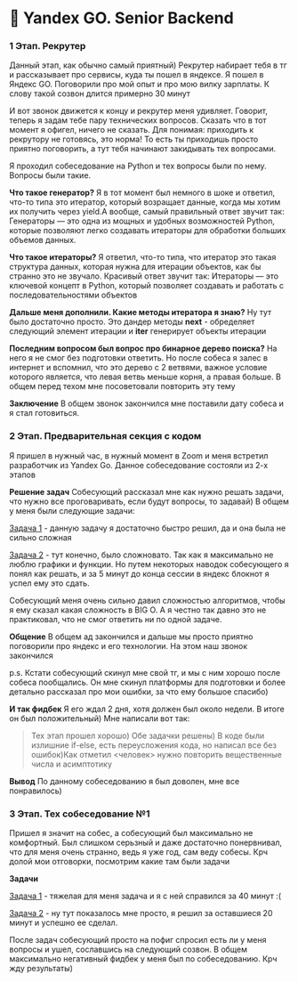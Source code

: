 # 🛑 Yandex GO. Senior Backend

### 1 Этап. Рекрутер
Данный этап, как обычно самый приятный) Рекрутер набирает тебя в тг и рассказывает про сервисы, куда ты пошел в яндексе. Я пошел в Яндекс GO. Поговорили про мой опыт и про мою вилку зарплаты. К слову такой созвон длится примерно 30 минут

И вот звонок движется к концу и рекрутер меня удивляет. Говорит, теперь я задам тебе пару технических вопросов. Сказать что в тот момент я офигел, ничего не сказать. Для понимая: приходить к рекрутору не готовясь, это норма! То есть ты приходишь просто приятно поговорить, а тут тебя начинают закидывать тех вопросами.

Я проходил собеседование на Python и тех вопросы были по нему.
Вопросы были такие.

**Что такое генератор?**
Я в тот момент был немного в шоке и ответил, что-то типа это итератор, который возращает данные, когда мы хотим их получить через yield.А вообще, самый правильный ответ звучит так: Генераторы — это одна из мощных и удобных возможностей Python, которые позволяют легко создавать итераторы для обработки больших объемов данных.

**Что такое итераторы?**
Я ответил, что-то типа, что итератор это такая структура данных, которая нужна для итерации объектов, как бы странно это не звучало. Красивый ответ звучит так: Итераторы — это ключевой концепт в Python, который позволяет создавать и работать с последовательностями объектов

**Дальше меня дополнили. Какие методы итератора я знаю?**
Ну тут было достаточно просто. Это дандер методы __next__ - обределяет следующий элемент итерации и __iter__ генерирует объекты итерации 

**Последним вопросом был вопрос про бинарное дерево поиска?**
На него я не смог без подготовки ответить. Но после собеса я залес в интернет и вспомнил, что это дерево с 2 ветвями, важное условие которого является, что левая ветвь меньше корня, а правая больше. В общем перед техом мне посоветовали повторить эту тему

**Заключение**
В общем звонок закончился мне поставили дату собеса и я стал готовиться.


### 2 Этап. Предварительная секция с кодом

Я пришел в нужный час, в нужный момент в Zoom и меня встретил разработчик из Yandex Go. Данное собеседование состояли из 2-х этапов

**Решение задач**
Собесующий рассказал мне как нужно решать задачи, что нужно все проговаривать, если будут вопросы, то задавай)
В общем у меня были следующие задачи:

[Задача 1](https://github.com/KOLYAPAVL/Interview/tree/master/yandex/2023_senior_go/str.py) - данную задачу я достаточно быстро решил, да и она была не сильно сложная

[Задача 2](https://github.com/KOLYAPAVL/Interview/tree/master/yandex/2023_senior_go/points.py) - тут конечно, было сложновато. Так как я максимально не люблю графики и функции. Но путем некоторых наводок собесующего я понял как решать, и за 5 минут до конца сессии в яндекс блокнот я успел ему это сдать.

Собесующий меня очень сильно давил сложностью алгоритмов, чтобы я ему сказал какая сложность в  BIG O. А я честно так давно это не практиковал, что не смог ответить ни по одной задаче.

**Общение**
В общем ад закончился и дальше мы просто приятно поговорили про яндекс и его технологии. На этом наш звонок закончился

p.s. Кстати собесующий скинул мне свой тг, и мы с ним хорошо после собеса пообщались. Он мне скинул платформы для подготовки и более детально рассказал про мои ошибки, за что ему большое спасибо)

**И так фидбек**
Я его ждал 2 дня, хотя должен был около недели. В итоге он был положительный)
Мне написали вот так:
> Тех этап прошел хорошо) Обе задачки решены) В коде были излишние if-else, есть переусложения кода, но написал все без ошибок)Как отметил <человек> нужно повторить вещественные числа и асимптотику

**Вывод**
По данному собеседованию я был доволен, мне все понравилось)

### 3 Этап. Тех собеседование №1

Пришел я значит на собес, а собесующий был максимально не комфортный. Был слишком серьзный и даже достаточно понервнивал, что для меня очень странно, ведь я уже год, сам веду собесы.
Крч долой мои отговорки, посмотрим какие там были задачи

**Задачи**

[Задача 1](https://github.com/KOLYAPAVL/Interview/tree/master/yandex/2023_senior_go/hotels.py) - тяжелая для меня задача и я с ней справился за 40 минут :(

[Задача 2](https://github.com/KOLYAPAVL/Interview/tree/master/yandex/2023_senior_go/str2.py) - ну тут показалось мне просто, я решил за оставшиеся 20 минут и успешно ее сделал.

После задач собесующий просто на пофиг спросил есть ли у меня вопросы и ушел, сославшись на следующий созвон. В общем максимально негативный фидбек у меня был по собеседованию. Крч жду результаты)
